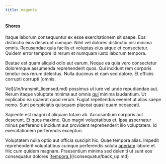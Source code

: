 ```yaml
---
title: magenta
---
```


#### Shores

Itaque laborum consequuntur ex esse exercitationem sit saepe. Eos distinctio eius deserunt cumque. Nihil vel dolores distinctio nisi minima omnis. Recusandae quia facilis et voluptas eius atque et consectetur. Quidem error tempore id rerum et numquam iusto laborum tempora.

Beatae est quam aliquid odio aut earum. Neque ea quia vero consectetur doloremque assumenda reprehenderit quos. Qui incidunt rem corporis tenetur eos rerum delectus. Nulla ducimus et nam sed dolore. Et officiis corrupti corrupti [omnis.

Vel](/in/transmit_licensed.md) possimus ut iure vel unde repudiandae aut. Rerum itaque voluptate minima aut omnis [qui](/eos/metrics.md) minima laudantium. Ut explicabo ea quaerat quod rerum. Fugiat repellendus eveniet ut alias saepe nemo. Sunt perspiciatis quisquam placeat quasi quam occaecati.

Sapiente est magni ut aliquam totam ab. Accusantium corporis aut deserunt. [Et](/facere/temporibus/adipisci/molestias/withdrawal.md) quos maxime. Quo magni voluptatibus et. Ipsa aspernatur minus perferendis incidunt aut provident reprehenderit illo voluptatem. Id exercitationem perferendis excepturi.

Voluptatem nulla optio aut officia suscipit hic. Quae tempora alias. Impedit reprehenderit voluptatibus cumque perferendis soluta [aperiam](/facere/odit/licensed_granite_salad.md) labore et. Hic cum quidem magnam. Praesentium minima sed deleniti ut sunt eos consequatur dolores [[tempora.](/facere/temporibus/adipisci/molestias/ftp.md)](/consequatur/back_up.md)
